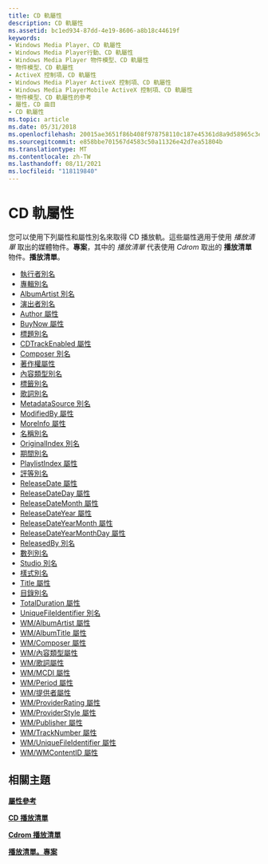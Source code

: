 ```yaml
---
title: CD 軌屬性
description: CD 軌屬性
ms.assetid: bc1ed934-87dd-4e19-8606-a8b18c44619f
keywords:
- Windows Media Player、CD 軌屬性
- Windows Media Player行動、CD 軌屬性
- Windows Media Player 物件模型、CD 軌屬性
- 物件模型、CD 軌屬性
- ActiveX 控制項，CD 軌屬性
- Windows Media Player ActiveX 控制項、CD 軌屬性
- Windows Media PlayerMobile ActiveX 控制項、CD 軌屬性
- 物件模型、CD 軌屬性的參考
- 屬性，CD 曲目
- CD 軌屬性
ms.topic: article
ms.date: 05/31/2018
ms.openlocfilehash: 20015ae3651f86b408f978758110c187e45361d8a9d58965c3ed325586599031
ms.sourcegitcommit: e858bbe701567d4583c50a11326e42d7ea51804b
ms.translationtype: MT
ms.contentlocale: zh-TW
ms.lasthandoff: 08/11/2021
ms.locfileid: "118119840"
---
```

# <a name="cd-track-attributes"></a>CD 軌屬性

您可以使用下列屬性和屬性別名來取得 CD 播放軌。這些屬性適用于使用 *播放清單* 取出的媒體物件。**專案**，其中的 *播放清單* 代表使用 *Cdrom* 取出的 **播放清單** 物件。**播放清單**。

-   [執行者別名](author-attribute.md)
-   [專輯別名](wm-albumtitle-attribute.md)
-   [AlbumArtist 別名](wm-albumartist-attribute.md)
-   [演出者別名](author-attribute.md)
-   [Author 屬性](author-attribute.md)
-   [BuyNow 屬性](buynow-attribute.md)
-   [標題別名](title-attribute.md)
-   [CDTrackEnabled 屬性](cdtrackenabled-attribute.md)
-   [Composer 別名](wm-composer-attribute.md)
-   [著作權屬性](copyright-attribute.md)
-   [內容類型別名](wm-genre-attribute.md)
-   [標籤別名](wm-publisher-attribute.md)
-   [歌詞別名](wm-lyrics-attribute.md)
-   [MetadataSource 別名](wm-provider-attribute.md)
-   [ModifiedBy 屬性](modifiedby-attribute.md)
-   [MoreInfo 屬性](moreinfo-attribute.md)
-   [名稱別名](title-attribute.md)
-   [OriginalIndex 別名](wm-tracknumber-attribute.md)
-   [期間別名](wm-period-attribute.md)
-   [PlaylistIndex 屬性](playlistindex-attribute.md)
-   [評等別名](wm-providerrating-attribute.md)
-   [ReleaseDate 屬性](releasedate-attribute.md)
-   [ReleaseDateDay 屬性](releasedateday-attribute.md)
-   [ReleaseDateMonth 屬性](releasedatemonth-attribute.md)
-   [ReleaseDateYear 屬性](releasedateyear-attribute.md)
-   [ReleaseDateYearMonth 屬性](releasedateyearmonth-attribute.md)
-   [ReleaseDateYearMonthDay 屬性](releasedateyearmonthday-attribute.md)
-   [ReleasedBy 別名](wm-publisher-attribute.md)
-   [數列別名](title-attribute.md)
-   [Studio 別名](wm-publisher-attribute.md)
-   [樣式別名](wm-providerstyle-attribute.md)
-   [Title 屬性](title-attribute.md)
-   [目錄別名](wm-mcdi-attribute.md)
-   [TotalDuration 屬性](totalduration-attribute.md)
-   [UniqueFileIdentifier 別名](wm-uniquefileidentifier-attribute.md)
-   [WM/AlbumArtist 屬性](wm-albumartist-attribute.md)
-   [WM/AlbumTitle 屬性](wm-albumtitle-attribute.md)
-   [WM/Composer 屬性](wm-composer-attribute.md)
-   [WM/內容類型屬性](wm-genre-attribute.md)
-   [WM/歌詞屬性](wm-lyrics-attribute.md)
-   [WM/MCDI 屬性](wm-mcdi-attribute.md)
-   [WM/Period 屬性](wm-period-attribute.md)
-   [WM/提供者屬性](wm-provider-attribute.md)
-   [WM/ProviderRating 屬性](wm-providerrating-attribute.md)
-   [WM/ProviderStyle 屬性](wm-providerstyle-attribute.md)
-   [WM/Publisher 屬性](wm-publisher-attribute.md)
-   [WM/TrackNumber 屬性](wm-tracknumber-attribute.md)
-   [WM/UniqueFileIdentifier 屬性](wm-uniquefileidentifier-attribute.md)
-   [WM/WMContentID 屬性](wm-wmcontentid-attribute.md)

## <a name="related-topics"></a>相關主題

<dl> <dt>

[**屬性參考**](attribute-reference.md)
</dt> <dt>

[**CD 播放清單**](cd-playlist-attributes.md)
</dt> <dt>

[**Cdrom 播放清單**](cdrom-playlist.md)
</dt> <dt>

[**播放清單。專案**](playlist-item.md)
</dt> </dl>

 

 




